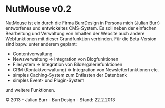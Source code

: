 NutMouse v0.2
=============

NutMouse ist ein durch die Firma BurrDesign in Persona mich (Julian Burr) entworfenes und entwickeltes CMS-System. Es soll neben der einfachen Bearbeitung und Verwaltung von Inhalten der Website auch andere Webfunktionen mit dieser Grundfunktion verbinden. Für die Beta-Version sind bspw. unter anderem geplant:

- Contentverwaltung
- Newsverwaltung => Integration von Blogfunktionen
- Filesystem => Integration von Bildergaleriefunktionen
- CRM (Kontaktverwaltung) => Integration von Newsletterfunktionen etc.
- simples Caching-System zum Entlasten der Datenbank
- simples Event- und Plugin-System

und weitere Funktionen.

&copy; 2013 - Julian Burr - BurrDesign - Stand: 22.2.2013
